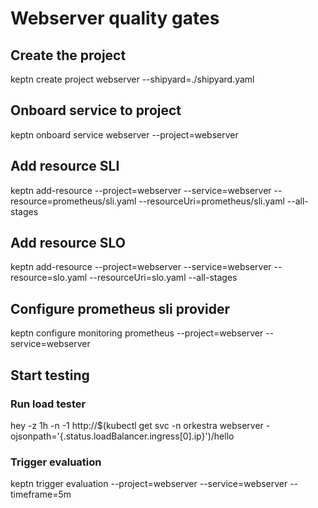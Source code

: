 # Webserver quality gates

## Create the project

keptn create project webserver --shipyard=./shipyard.yaml

## Onboard service to project

keptn onboard service webserver --project=webserver

## Add resource SLI

keptn add-resource --project=webserver --service=webserver --resource=prometheus/sli.yaml  --resourceUri=prometheus/sli.yaml --all-stages

## Add resource SLO

keptn add-resource --project=webserver --service=webserver --resource=slo.yaml --resourceUri=slo.yaml --all-stages

## Configure prometheus sli provider

keptn configure monitoring prometheus --project=webserver --service=webserver

## Start testing

### Run load tester

hey -z 1h -n -1 http://$(kubectl get svc -n orkestra webserver -ojsonpath='{.status.loadBalancer.ingress[0].ip}')/hello

### Trigger evaluation

keptn trigger evaluation --project=webserver --service=webserver --timeframe=5m